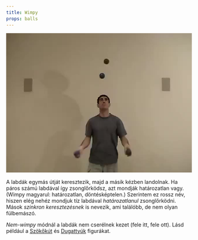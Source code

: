 ```yaml
---
title: Wimpy
props: balls
---
```


![Wimpy](/site/videos/poster/fourwimpy.jpg)

A labdák egymás útját keresztezik, majd a másik kézben landolnak. Ha páros számú labdával így zsonglőrködsz, azt mondják határozatlan vagy. (Wimpy magyarul: határozatlan, döntésképtelen.) Szerintem ez rossz név, hiszen elég nehéz mondjuk tíz labdával *határozatlanul* zsonglőrködni. Mások *szinkron keresztezésnek* is nevezik, ami találóbb, de nem olyan fülbemászó.

*Nem-wimpy* módnál a labdák nem cserélnek kezet (fele itt, fele ott). Lásd például a [Szökőkút](/site/hu/szokokut-negy-labdaval-szinkron/README.md) és [Dugattyúk](/site/hu/dugattyuk/README.md) figurákat.


